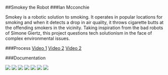 ##Smokey the Robot
###Ian Mcconchie

Smokey is a robotic solution to smoking. It operates in popular locations for smoking and when it detects a drop in air quality, it throws cigarette butts at the offending smokers in the vicinity. Taking inspiration from the bad robots of Simone Giertz, this project questions tech solutionism in the face of complex environmental issues.

###Process
[Video 1](https://vimeo.com/195344599)
[Video 2](https://vimeo.com/195346319)
[Video 2](https://vimeo.com/195344732)

###Documentation

![](https://github.com/tegacodes/Dark-Ecology-Studio/blob/gh-pages/images/Ian-M-Final/smokey-0.jpg?raw=true)
![](https://github.com/tegacodes/Dark-Ecology-Studio/blob/gh-pages/images/Ian-M-Final/smokey-1.jpg?raw=true)
![](https://github.com/tegacodes/Dark-Ecology-Studio/blob/gh-pages/images/Ian-M-Final/smokey-2.jpg?raw=true)
![](https://github.com/tegacodes/Dark-Ecology-Studio/blob/gh-pages/images/Ian-M-Final/smokey-3.jpg?raw=true)
![](https://github.com/tegacodes/Dark-Ecology-Studio/blob/gh-pages/images/Ian-M-Final/smokey-4.jpg?raw=true)
![](https://github.com/tegacodes/Dark-Ecology-Studio/blob/gh-pages/images/Ian-M-Final/smokey-5.jpg?raw=true)
![](https://github.com/tegacodes/Dark-Ecology-Studio/blob/gh-pages/images/Ian-M-Final/smokey-6.jpg?raw=true)

